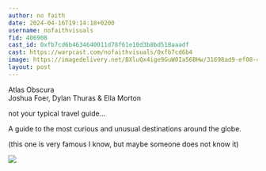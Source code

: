 ```yaml
---
author: no faith
date: 2024-04-16T19:14:18+0200
username: nofaithvisuals
fid: 406908
cast_id: 0xfb7cd6b4634640011d78f61e10d3b8bd518aaadf
cast: https://warpcast.com/nofaithvisuals/0xfb7cd6b4
image: https://imagedelivery.net/BXluQx4ige9GuW0Ia56BHw/31698ad9-ef08-483f-d24d-f3b84fa10f00/original
layout: post
---
```

Atlas Obscura  
Joshua Foer, Dylan Thuras & Ella Morton  
  
not your typical travel guide…  
  
A guide to the most curious and unusual destinations around the globe.  
  
(this one is very famous I know, but maybe someone does not know it)  

![](https://imagedelivery.net/BXluQx4ige9GuW0Ia56BHw/31698ad9-ef08-483f-d24d-f3b84fa10f00/original)